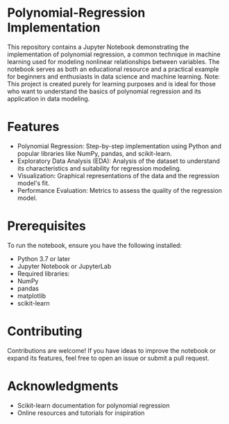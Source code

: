# Polynomial-Regression Implementation

This repository contains a Jupyter Notebook demonstrating the implementation of polynomial regression, a common technique in machine learning used for modeling nonlinear relationships between variables. The notebook serves as both an educational resource and a practical example for beginners and enthusiasts in data science and machine learning.
Note: This project is created purely for learning purposes and is ideal for those who want to understand the basics of polynomial regression and its application in data modeling.

# Features
- Polynomial Regression: Step-by-step implementation using Python and popular libraries like NumPy, pandas, and scikit-learn.
- Exploratory Data Analysis (EDA): Analysis of the dataset to understand its characteristics and suitability for regression modeling.
- Visualization: Graphical representations of the data and the regression model's fit.
- Performance Evaluation: Metrics to assess the quality of the regression model.

# Prerequisites

To run the notebook, ensure you have the following installed:

- Python 3.7 or later
- Jupyter Notebook or JupyterLab
- Required libraries:
- NumPy
- pandas
- matplotlib
- scikit-learn

# Contributing
Contributions are welcome! If you have ideas to improve the notebook or expand its features, feel free to open an issue or submit a pull request.

# Acknowledgments
- Scikit-learn documentation for polynomial regression
- Online resources and tutorials for inspiration




